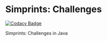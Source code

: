 # Simprints: Challenges

[![Codacy Badge](https://api.codacy.com/project/badge/Grade/e5c6673148d446308e1bb9a419d48105)](https://app.codacy.com/app/meness/SimprintsChallenges?utm_source=github.com&utm_medium=referral&utm_content=meness/SimprintsChallenges&utm_campaign=Badge_Grade_Dashboard)

Simprints: Challenges in Java
